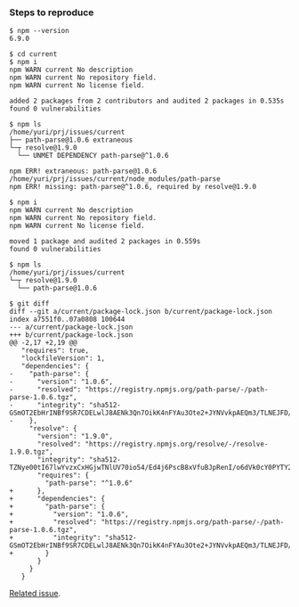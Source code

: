 ### Steps to reproduce

    $ npm --version
    6.9.0

    $ cd current
    $ npm i
    npm WARN current No description
    npm WARN current No repository field.
    npm WARN current No license field.

    added 2 packages from 2 contributors and audited 2 packages in 0.535s
    found 0 vulnerabilities

    $ npm ls
    /home/yuri/prj/issues/current
    ├── path-parse@1.0.6 extraneous
    └─┬ resolve@1.9.0
      └── UNMET DEPENDENCY path-parse@^1.0.6

    npm ERR! extraneous: path-parse@1.0.6 /home/yuri/prj/issues/current/node_modules/path-parse
    npm ERR! missing: path-parse@^1.0.6, required by resolve@1.9.0

    $ npm i
    npm WARN current No description
    npm WARN current No repository field.
    npm WARN current No license field.

    moved 1 package and audited 2 packages in 0.559s
    found 0 vulnerabilities

    $ npm ls
    /home/yuri/prj/issues/current
    └─┬ resolve@1.9.0
      └── path-parse@1.0.6

    $ git diff
    diff --git a/current/package-lock.json b/current/package-lock.json
    index a7551f0..07a0808 100644
    --- a/current/package-lock.json
    +++ b/current/package-lock.json
    @@ -2,17 +2,19 @@
       "requires": true,
       "lockfileVersion": 1,
       "dependencies": {
    -    "path-parse": {
    -      "version": "1.0.6",
    -      "resolved": "https://registry.npmjs.org/path-parse/-/path-parse-1.0.6.tgz",
    -      "integrity": "sha512-GSmOT2EbHrINBf9SR7CDELwlJ8AENk3Qn7OikK4nFYAu3Ote2+JYNVvkpAEQm3/TLNEJFD/xZJjzyxg3KBWOzw=="
    -    },
         "resolve": {
           "version": "1.9.0",
           "resolved": "https://registry.npmjs.org/resolve/-/resolve-1.9.0.tgz",
           "integrity": "sha512-TZNye00tI67lwYvzxCxHGjwTNlUV70io54/Ed4j6PscB8xVfuBJpRenI/o6dVk0cY0PYTY27AgCoGGxRnYuItQ==",
           "requires": {
             "path-parse": "^1.0.6"
    +      },
    +      "dependencies": {
    +        "path-parse": {
    +          "version": "1.0.6",
    +          "resolved": "https://registry.npmjs.org/path-parse/-/path-parse-1.0.6.tgz",
    +          "integrity": "sha512-GSmOT2EbHrINBf9SR7CDELwlJ8AENk3Qn7OikK4nFYAu3Ote2+JYNVvkpAEQm3/TLNEJFD/xZJjzyxg3KBWOzw=="
    +        }
           }
         }
       }

[Related issue][1].

[1]: https://npm.community/t/npm-ls-produces-false-negative-missing-dependencies-when-node-modules-dir-is-symlinked/7895
